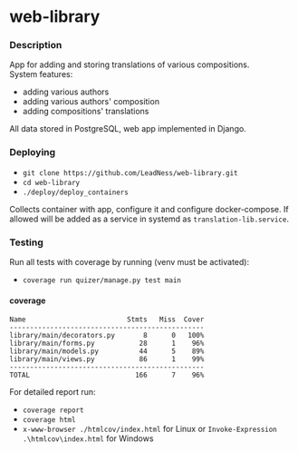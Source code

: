 # web-library

### Description  

App for adding and storing translations of various compositions.  
System features:
- adding various authors
- adding various authors' composition
- adding compositions' translations

All data stored in PostgreSQL, web app implemented in Django.

### Deploying

- ```git clone https://github.com/LeadNess/web-library.git```
- ```cd web-library```
- ```./deploy/deploy_containers```

Collects container with app, configure it and configure docker-compose. If allowed will be added as a service in systemd as ```translation-lib.service```.

### Testing    
Run all tests with coverage by running (venv must be activated):   
- ```coverage run quizer/manage.py test main```

#### coverage   
```
Name                         Stmts   Miss  Cover
------------------------------------------------
library/main/decorators.py       8      0   100%
library/main/forms.py           28      1    96%
library/main/models.py          44      5    89%
library/main/views.py           86      1    99%
------------------------------------------------
TOTAL                          166      7    96%
```
For detailed report run:
- ```coverage report```  
- ```coverage html```  
- ```x-www-browser ./htmlcov/index.html``` for Linux or ```Invoke-Expression .\htmlcov\index.html``` for Windows
